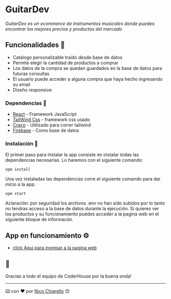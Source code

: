 # GuitarDev

_GuitarDev es un ecommerce de Instrumentos musicales donde puedes encontrar los mejores precios y productos del mercado_

## Funcionalidades 🚀

 * Catalogo personalizable traído desde base de datos
 * Permite elegir la cantidad de productos a comprar
 * Los datos de la compra se quedan guardados en la base de datos para futuras consultas 
 * El usuario puede acceder a alguna compra que haya hecho ingresando su email
 * Diseño responsive


### Dependencias 🔧

 * [React](https://es.reactjs.org/docs/getting-started.html) - Framework JavaScript
 * [TailWind Css](https://tailwindcss.com/docs) - framework css usado
 * [Craco](https://www.npmjs.com/package/@craco/craco) - Utilizado para correr tailwind
 * [Firebase](https://firebase.google.com/docs?hl=es) - Como base de datos

### Instalación 🔧

El primer paso para instalar la app consiste en instalar todas las dependencias necesarias. Lo haremos con el siguiente comando: 

```
npm install

```
Una vez instaladas las dependencias corre el siguiente comando para dar inicio a la app:

```
npm start
```
Aclaración: por seguridad los archivos .env no han sido subidos por lo tanto no tendras acceso a la base de datos durante la ejecución. Si quieres ver los productos y su funcionamiento puedes acceder a la pagina web en el siguiente bloque de informacón.


## App en funcionamiento ⚙️

 * [click Aqui para ingresar a la pagina web](https://guitardev.herokuapp.com/)


## 🎁

Gracias a todo el equipo de CoderHouse por la buena onda! 



---

⌨️ con ❤️ por [Nico Chiarello](https://github.com/nicochiarello) 😊